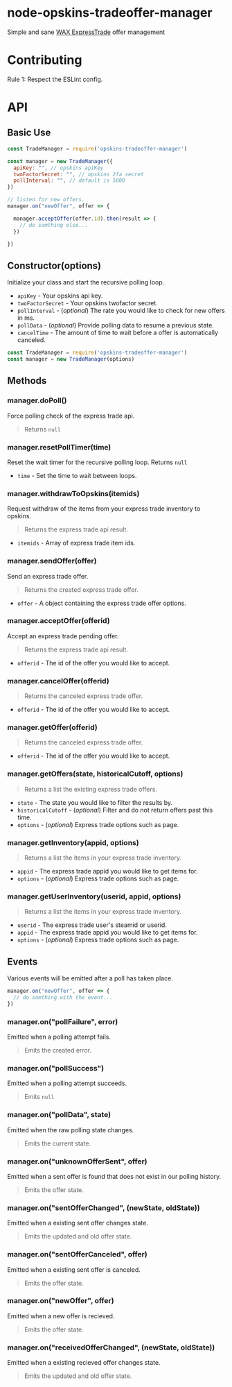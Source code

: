 # node-opskins-tradeoffer-manager
Simple and sane [WAX ExpressTrade](https://trade.opskins.com) offer management

# Contributing

Rule 1: Respect the ESLint config.

# API 

## Basic Use
```js
const TradeManager = require('opskins-tradeoffer-manager')

const manager = new TradeManager({
  apiKey: "", // opskins apiKey
  twoFactorSecret: "", // opskins 2fa secret
  pollInterval: "", // default is 5000
})

// listen for new offers.
manager.on("newOffer", offer => {

  manager.acceptOffer(offer.id).then(result => {
    // do somthing else...
  })

})
```

## Constructor(options)
Initialize your class and start the recursive polling loop.

* `apiKey` - Your opskins api key.
* `twoFactorSecret` - Your opskins twofactor secret.
* `pollInterval` - (*optional*) The rate you would like to check for new offers in ms.
* `pollData` - (*optional*) Provide polling data to resume a previous state.
* `cancelTime` - The amount of time to wait before a offer is automatically canceled.

```js
const TradeManager = require('opskins-tradeoffer-manager')
const manager = new TradeManager(options)
```

## Methods

### manager.doPoll()
Force polling check of the express trade api.
> Returns `null`

### manager.resetPollTimer(time)
Reset the wait timer for the recursive polling loop.
Returns `null`

* `time` - Set the time to wait between loops.

### manager.withdrawToOpskins(itemids)
Request withdraw of the items from your express trade inventory to opskins.
> Returns the express trade api result.

* `itemids` - Array of express trade item ids.

### manager.sendOffer(offer)
Send an express trade offer.
> Returns the created express trade offer.

* `offer` - A object containing the express trade offer options.

### manager.acceptOffer(offerid)
Accept an express trade pending offer.
> Returns the express trade api result.

* `offerid` - The id of the offer you would like to accept.

### manager.cancelOffer(offerid)
> Returns the canceled express trade offer.

* `offerid` - The id of the offer you would like to accept.

### manager.getOffer(offerid)
> Returns the canceled express trade offer.

* `offerid` - The id of the offer you would like to accept.

### manager.getOffers(state, historicalCutoff, options)
> Returns a list the existing express trade offers.

* `state` - The state you would like to filter the results by.
* `historicalCutoff` - (*optional*) Filter and do not return offers past this time.
* `options` - (*optional*) Express trade options such as page.

### manager.getInventory(appid, options)
> Returns a list the items in your express trade inventory.

* `appid` - The express trade appid you would like to get items for.
* `options` - (*optional*) Express trade options such as page.

### manager.getUserInventory(userid, appid, options)
> Returns a list the items in your express trade inventory.

* `userid` - The express trade user's steamid or userid.
* `appid` - The express trade appid you would like to get items for.
* `options` - (*optional*) Express trade options such as page.

## Events
Various events will be emitted after a poll has taken place.

```js
manager.on("newOffer", offer => {
  // do somthing with the event...
})
```

### manager.on("pollFailure", error)
Emitted when a polling attempt fails.
> Emits the created error.

### manager.on("pollSuccess")
Emitted when a polling attempt succeeds.
> Emits `null`

### manager.on("pollData", state)
Emitted when the raw polling state changes.
> Emits the current state.

### manager.on("unknownOfferSent", offer)
Emitted when a sent offer is found that does not exist in our polling history.
> Emits the offer state.

### manager.on("sentOfferChanged", (newState, oldState))
Emitted when a existing sent offer changes state.
> Emits the updated and old offer state.

### manager.on("sentOfferCanceled", offer)
Emitted when a existing sent offer is canceled.
> Emits the offer state.

### manager.on("newOffer", offer)
Emitted when a new offer is recieved.
> Emits the offer state.

### manager.on("receivedOfferChanged", (newState, oldState))
Emitted when a existing recieved offer changes state.
> Emits the updated and old offer state.
